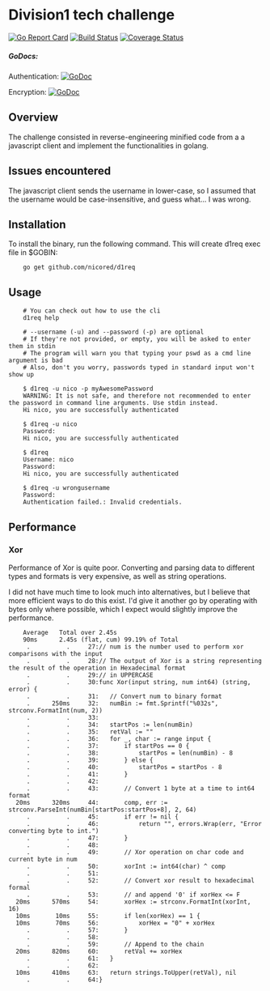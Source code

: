 # Division1 tech challenge

[![Go Report Card](https://goreportcard.com/badge/github.com/nicored/d1req)](https://goreportcard.com/report/github.com/nicored/d1req) [![Build Status](https://travis-ci.org/nicored/d1req.svg)](https://travis-ci.org/nicored/d1req) [![Coverage Status](https://coveralls.io/repos/github/nicored/d1req/badge.svg?branch=master&v=2)](https://coveralls.io/github/nicored/d1req?branch=master)

##### GoDocs: 
Authentication: [![GoDoc](https://godoc.org/github.com/nicored/d1req/src/authentication?status.svg)](https://godoc.org/github.com/nicored/d1req/src/authentication) 

Encryption: [![GoDoc](https://godoc.org/github.com/nicored/d1req/src/encryption?status.svg)](https://godoc.org/github.com/nicored/d1req/src/encryption)

## Overview

The challenge consisted in reverse-engineering minified code from a
a javascript client and implement the functionalities in golang.

## Issues encountered

The javascript client sends the username in lower-case, so I assumed
that the username would be case-insensitive, and guess what... I was wrong.

## Installation

To install the binary, run the following command. This will create d1req exec
file in $GOBIN:

```shell
    go get github.com/nicored/d1req
```

## Usage

```shell
    # You can check out how to use the cli
    d1req help
```

```shell
    # --username (-u) and --password (-p) are optional
    # If they're not provided, or empty, you will be asked to enter them in stdin
    # The program will warn you that typing your pswd as a cmd line argument is bad
    # Also, don't you worry, passwords typed in standard input won't show up
    
    $ d1req -u nico -p myAwesomePassword
    WARNING: It is not safe, and therefore not recommended to enter the password in command line arguments. Use stdin instead.
    Hi nico, you are successfully authenticated
    
    $ d1req -u nico
    Password: 
    Hi nico, you are successfully authenticated
    
    $ d1req
    Username: nico
    Password: 
    Hi nico, you are successfully authenticated
    
    $ d1req -u wrongusername
    Password:
    Authentication failed.: Invalid credentials.
```

## Performance

### Xor

Performance of Xor is quite poor. Converting and parsing data to different types
and formats is very expensive, as well as string operations. 

I did not have much time to look much into alternatives, but I believe that
more efficient ways to do this exist. I'd give it another go by operating with bytes only
where possible, which I expect would slightly improve the performance.

        Average   Total over 2.45s
        90ms      2.45s (flat, cum) 99.19% of Total
         .          .     27:// num is the number used to perform xor comparisons with the input
         .          .     28:// The output of Xor is a string representing the result of the operation in Hexadecimal format
         .          .     29:// in UPPERCASE
         .          .     30:func Xor(input string, num int64) (string, error) {
         .          .     31:	// Convert num to binary format
         .      250ms     32:	numBin := fmt.Sprintf("%032s", strconv.FormatInt(num, 2))
         .          .     33:
         .          .     34:	startPos := len(numBin)
         .          .     35:	retVal := ""
         .          .     36:	for _, char := range input {
         .          .     37:		if startPos == 0 {
         .          .     38:			startPos = len(numBin) - 8
         .          .     39:		} else {
         .          .     40:			startPos = startPos - 8
         .          .     41:		}
         .          .     42:
         .          .     43:		// Convert 1 byte at a time to int64 format
      20ms      320ms     44:		comp, err := strconv.ParseInt(numBin[startPos:startPos+8], 2, 64)
         .          .     45:		if err != nil {
         .          .     46:			return "", errors.Wrap(err, "Error converting byte to int.")
         .          .     47:		}
         .          .     48:
         .          .     49:		// Xor operation on char code and current byte in num
         .          .     50:		xorInt := int64(char) ^ comp
         .          .     51:
         .          .     52:		// Convert xor result to hexadecimal formal
         .          .     53:		// and append '0' if xorHex <= F
      20ms      570ms     54:		xorHex := strconv.FormatInt(xorInt, 16)
      10ms       10ms     55:		if len(xorHex) == 1 {
      10ms       70ms     56:			xorHex = "0" + xorHex
         .          .     57:		}
         .          .     58:
         .          .     59:		// Append to the chain
      20ms      820ms     60:		retVal += xorHex
         .          .     61:	}
         .          .     62:
      10ms      410ms     63:	return strings.ToUpper(retVal), nil
         .          .     64:}